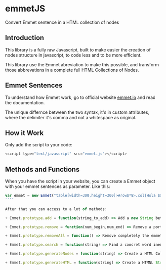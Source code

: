 # emmetJS
Convert Emmet sentence in a HTML collection of nodes
## Introduction
This library is a fully raw Javascript, built to make easier the creation of nodes structure in javascript, to code less and to be more efficient.

This library use the Emmet abreviation to make this possible, and transform those abbrevations in a complete full HTML Collections of Nodes.

## Emmet Sentences
To understand how Emmet work, go to official website [emmet.io](http://emmet.io/) and read the documentation.

The unique differnce between the two syntax, it's in custom attributes, where the delimiter it's comma and not a whitespace as original.

## How it Work

Only add the script to your code:

````javascript
<script type="text/javascript" src="emmet.js"></script>
````

## Methods and Functions

When you have the script in your website, you can create a Emmet object with your emmet sentences as parameter. Like this:

`````javascript
var emmet = new Emmet("table[width=300,height=300]>#row$*8>.col{Hola $$$@0}*8");
````

After that you can access to a lot of methods:

+ Emmet.prototype.add = function(string_to_add) => Add a new String between parenthesis in your current Emmet sentences

+ Emmet.prototype.remove = function(num_begin,num_end) => Remove a portion of the sentence beginnining with the first params and ending with second 

+ Emmet.prototype.removeAll = function() => Remove completely the emmet sentence

+ Emmet.prototype.search = function(string) => Find a concret word inemnmet sentence

+ Emmet.prototype.generateNodes = function(string) => Create a HTML Collection List

+ Emmet.prototype.generateHTML = function(string) => Create a HTMNL String


